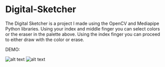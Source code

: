 # Digital-Sketcher
The Digital Sketcher is a project I made using the OpenCV and Mediapipe Python libraries. Using your index and middle finger you can select colors or the eraser in the palette above. Using the index finger you can proceed to either draw with the color or erase.

DEMO:

![alt text](https://github.com/Stephenwang3801/CV-Virtual-WhiteBoard/blob/main/img/ezgif.com-gif-maker.gif)
![alt text](https://github.com/Stephenwang3801/CV-Virtual-WhiteBoard/blob/main/img/HelloWorld.png)